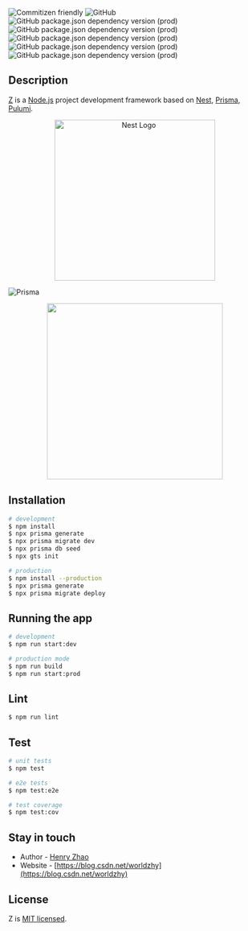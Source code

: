 [circleci-image]: https://img.shields.io/circleci/build/github/nestjs/nest/master?token=abc123def456
[circleci-url]: https://circleci.com/gh/nestjs/nest


<p align="left">

![Commitizen friendly](https://img.shields.io/badge/commitizen-friendly-brightgreen.svg?style=flat-square)
![GitHub](https://img.shields.io/github/license/worldzhy/z?style=flat-square)
![GitHub package.json dependency version (prod)](https://img.shields.io/github/package-json/dependency-version/worldzhy/z/@nestjs/core?style=flat-square)
![GitHub package.json dependency version (prod)](https://img.shields.io/github/package-json/dependency-version/worldzhy/z/@prisma/client?style=flat-square)
![GitHub package.json dependency version (prod)](https://img.shields.io/github/package-json/dependency-version/worldzhy/z/@pulumi/pulumi?style=flat-square)
![GitHub package.json dependency version (prod)](https://img.shields.io/github/package-json/dependency-version/worldzhy/z/passport?style=flat-square)
![GitHub package.json dependency version (prod)](https://img.shields.io/github/package-json/dependency-version/worldzhy/z/validator?style=flat-square)

</p>

## Description

[Z](https://github.com/worldzhy/gc-basic) is a [Node.js](http://nodejs.org) project development framework based on [Nest](https://github.com/nestjs/nest), [Prisma](https://github.com/prisma/prisma), [Pulumi](https://github.com/pulumi/pulumi).

<p align="center">
  <a href="http://nestjs.com/" target="blank"><img src="https://nestjs.com/img/logo_text.svg" width="320" alt="Nest Logo" /></a>
</p>
  
![Prisma](https://i.imgur.com/h6UIYTu.png)

<p align="center">
  <a href="https://www.pulumi.com?utm_campaign=pulumi-pulumi-github-repo&utm_source=github.com&utm_medium=top-logo" title="Pulumi - Modern Infrastructure as Code - AWS Azure Kubernetes Containers Serverless"><img src="https://www.pulumi.com/images/logo/logo-on-white-box.svg?" width="350"></a>
</p>



## Installation

```bash
# development
$ npm install
$ npx prisma generate
$ npx prisma migrate dev
$ npx prisma db seed
$ npx gts init

# production
$ npm install --production
$ npx prisma generate
$ npx prisma migrate deploy
```

## Running the app

```bash
# development
$ npm run start:dev

# production mode
$ npm run build
$ npm run start:prod
```

## Lint

```bash
$ npm run lint 
```

## Test

```bash
# unit tests
$ npm test

# e2e tests
$ npm test:e2e

# test coverage
$ npm test:cov
```

## Stay in touch

- Author - [Henry Zhao](https://blog.csdn.net/worldzhy)
- Website - [https://blog.csdn.net/worldzhy](https://blog.csdn.net/worldzhy)

## License

Z is [MIT licensed](LICENSE).
